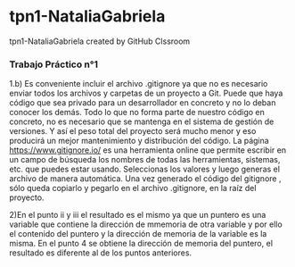 # tpn1-NataliaGabriela
tpn1-NataliaGabriela created by GitHub Clssroom

### Trabajo Práctico n°1

1.b) Es conveniente incluir el archivo  .gitignore ya que no es necesario  enviar  todos los archivos y carpetas de un proyecto a Git. Puede que haya código que sea privado para un desarrollador en concreto y no lo deban  conocer los  demás.
Todo lo que no  forma parte de nuestro código  en concreto, no  es necesario que se mantenga en el sistema de gestión de versiones.  Y así el peso total del proyecto será mucho menor y eso producirá un mejor mantenimiento  y distribución del código. 
La página   https://www.gitignore.io/ es una herramienta online  que permite escribir en un campo de búsqueda los nombres de todas las herramientas, sistemas, etc. que puedes  estar usando. Seleccionas los valores y  luego generas  el archivo de manera automática.
Una vez generado el código del gitignore , sólo queda copiarlo y pegarlo  en el archivo  .gitignore, en la raíz del proyecto.

2)En el punto ii y iii el resultado es el mismo ya que un puntero es una variable que contiene la dirección de mmemoria de otra variable y por ello el contenido del puntero y la dirección de memoria de la variable es la misma.
En el punto 4 se obtiene la dirección de memoria del puntero, el resultado es diferente al de los puntos anteriores.
